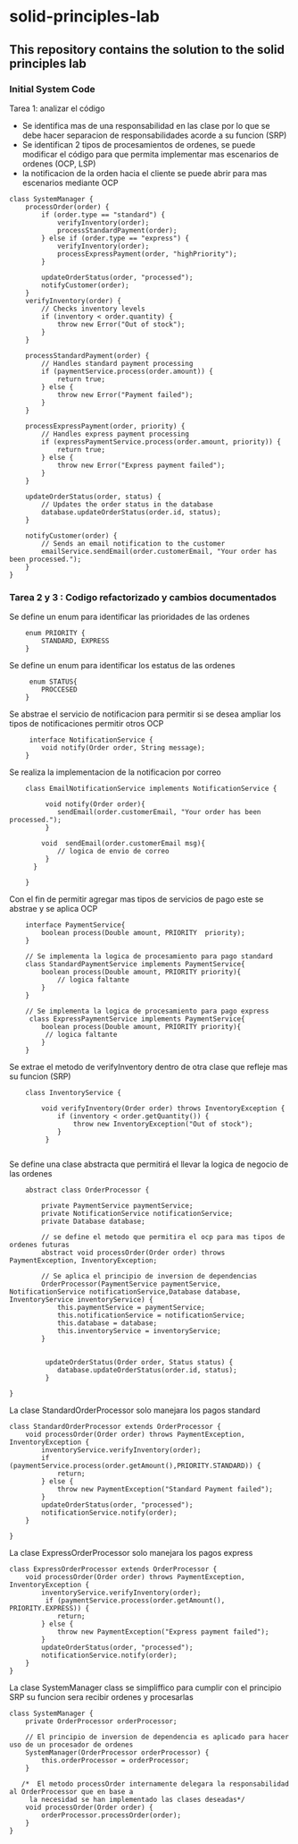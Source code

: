 # solid-principles-lab

## This repository contains the solution to the solid principles lab

### Initial System Code



Tarea 1: analizar el código 
- Se identifica mas de una responsabilidad en las clase por lo que se debe hacer separacion de responsabilidades acorde a su funcion (SRP)
- Se identifican 2 tipos de procesamientos de ordenes, se puede modificar el código para que permita  implementar mas escenarios de ordenes (OCP, LSP)
- la notificacion de la orden hacia el cliente se puede abrir para mas escenarios mediante OCP

```
class SystemManager {
    processOrder(order) {
        if (order.type == "standard") {
            verifyInventory(order);
            processStandardPayment(order);
        } else if (order.type == "express") {
            verifyInventory(order);
            processExpressPayment(order, "highPriority");
        }
        
        updateOrderStatus(order, "processed");
        notifyCustomer(order);
    }
    verifyInventory(order) {
        // Checks inventory levels
        if (inventory < order.quantity) {
            throw new Error("Out of stock");
        }
    }

    processStandardPayment(order) {
        // Handles standard payment processing
        if (paymentService.process(order.amount)) {
            return true;
        } else {
            throw new Error("Payment failed");
        }
    }

    processExpressPayment(order, priority) {
        // Handles express payment processing
        if (expressPaymentService.process(order.amount, priority)) {
            return true;
        } else {
            throw new Error("Express payment failed");
        }
    }

    updateOrderStatus(order, status) {
        // Updates the order status in the database
        database.updateOrderStatus(order.id, status);
    }

    notifyCustomer(order) {
        // Sends an email notification to the customer
        emailService.sendEmail(order.customerEmail, "Your order has been processed.");
    }
}
```


### Tarea 2 y 3 : Codigo refactorizado y cambios documentados

Se define un enum para identificar las prioridades de las ordenes

```
    enum PRIORITY {
        STANDARD, EXPRESS
    }
```

Se define un enum para identificar los estatus de las ordenes

```
     enum STATUS{
        PROCCESED
    }
```
Se abstrae el servicio de notificacion para permitir si se desea ampliar los tipos de notificaciones permitir otros OCP

```
     interface NotificationService {
        void notify(Order order, String message);
    }
```
Se realiza la implementacion de la notificacion por correo

```
    class EmailNotificationService implements NotificationService {
                            
         void notify(Order order){        
            sendEmail(order.customerEmail, "Your order has been processed.");
         }
         
        void  sendEmail(order.customerEmail msg){
            // logica de envio de correo
         }         
      }
      
    }
```
 Con el fin de permitir agregar mas tipos de servicios de pago este se abstrae y se aplica OCP
```
    interface PaymentService{
        boolean process(Double amount, PRIORITY  priority);
    }
    
    // Se implementa la logica de procesamiento para pago standard
    class StandardPaymentService implements PaymentService{
        boolean process(Double amount, PRIORITY priority){
            // logica faltante
        }
    }
    
    // Se implementa la logica de procesamiento para pago express
     class ExpressPaymentService implements PaymentService{
        boolean process(Double amount, PRIORITY priority){
         // logica faltante
        }
    }
```

Se extrae el metodo de verifyInventory dentro de otra clase que refleje mas su funcion (SRP)

```
    class InventoryService {
   
        void verifyInventory(Order order) throws InventoryException {
            if (inventory < order.getQuantity()) {
                throw new InventoryException("Out of stock");
            }
         }
    
```    
Se define una clase abstracta que permitirá el llevar la logica de negocio de las ordenes
```
    abstract class OrderProcessor {
    
        private PaymentService paymentService;
        private NotificationService notificationService;
        private Database database;
        
        // se define el metodo que permitira el ocp para mas tipos de ordenes futuras
        abstract void processOrder(Order order) throws PaymentException, InventoryException;
        
        // Se aplica el principio de inversion de dependencias
        OrderProcessor(PaymentService paymentService, NotificationService notificationService,Database database, InventoryService inventoryService) {
            this.paymentService = paymentService;
            this.notificationService = notificationService;
            this.database = database;
            this.inventoryService = inventoryService;
        }
                 
                 
         updateOrderStatus(Order order, Status status) {
            database.updateOrderStatus(order.id, status);
         }
         
}

```
La clase StandardOrderProcessor solo manejara los pagos standard

```
class StandardOrderProcessor extends OrderProcessor {
    void processOrder(Order order) throws PaymentException, InventoryException {
        inventoryService.verifyInventory(order);
        if (paymentService.process(order.getAmount(),PRIORITY.STANDARD)) {
            return;
        } else {
            throw new PaymentException("Standard Payment failed");
        }
        updateOrderStatus(order, "processed");
        notificationService.notify(order);
    }
    
}
```

 La clase ExpressOrderProcessor solo manejara los pagos express
```
class ExpressOrderProcessor extends OrderProcessor {
    void processOrder(Order order) throws PaymentException, InventoryException {
        inventoryService.verifyInventory(order);
         if (paymentService.process(order.getAmount(), PRIORITY.EXPRESS)) {
            return;
        } else {
            throw new PaymentException("Express payment failed");
        }
        updateOrderStatus(order, "processed");
        notificationService.notify(order);
    }    
}
```

La clase SystemManager class se simpliffico para cumplir con el principio SRP
    su funcion sera recibir ordenes y procesarlas

```
class SystemManager {
    private OrderProcessor orderProcessor;
    
    // El principio de inversion de dependencia es aplicado para hacer uso de un procesador de ordenes 
    SystemManager(OrderProcessor orderProcessor) {
        this.orderProcessor = orderProcessor;
    }

   /*  El metodo processOrder internamente delegara la responsabilidad al OrderProcessor que en base a
     la necesidad se han implementado las clases deseadas*/
    void processOrder(Order order) {
        orderProcessor.processOrder(order);
    }
}

```
